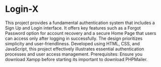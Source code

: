 # Login-X
This project provides a fundamental authentication system that includes a Sign Up and Login interface. It offers key features such as a Forgot Password option for account recovery and a secure Home Page that users can access only after logging in successfully. The design prioritizes simplicity and user-friendliness. Developed using HTML, CSS, and JavaScript, this project effectively illustrates essential authentication processes and user access management.
Prerequisites:
Ensure you download Xampp before starting its important to download PHPMailer.
